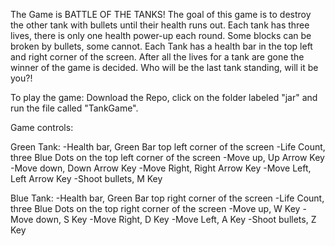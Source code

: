 The Game is BATTLE OF THE TANKS! The goal of this game is to destroy the other tank with bullets until their health runs out. Each tank has three lives, there is only one health power-up each round. Some blocks can be broken by bullets, some cannot. Each Tank has a health bar in the top left and right corner of the screen. After all the lives for a tank are gone the winner of the game is decided. Who will be the last tank standing, will it be you?!

To play the game:
Download the Repo, click on the folder labeled "jar" and run the file called "TankGame". 

Game controls:

Green Tank:
-Health bar, Green Bar top left corner of the screen 
-Life Count, three Blue Dots on the top left corner of the screen 
-Move up, Up Arrow Key
-Move down, Down Arrow Key
-Move Right, Right Arrow Key
-Move Left, Left Arrow Key
-Shoot bullets, M Key

Blue Tank:
-Health bar, Green Bar top right corner of the screen 
-Life Count, three Blue Dots on the top right corner of the screen
-Move up, W Key
-Move down, S Key
-Move Right, D Key
-Move Left, A Key
-Shoot bullets, Z Key


